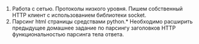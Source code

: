 1. Работа с сетью. Протоколы низкого уровня.
   Пишем собственный HTTP клиент с использованием библиотеки socket.
2. Парсинг html страницы средствами python.*
   Необходимо расширить предыдущее домашнее задание по парсингу заголовков HTTP функциональностью парсинга тела ответа.  
